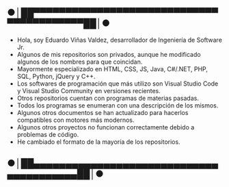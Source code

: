 ##  ●│██▀▀▀▀▀▀▀▀▀▀▀▀▀▀▀▀▀▀▀▀▀▀▀▀▀▀▀▀▀▀▀▀▀▀▀▀▀▀▀▀▀██│●
- Hola, soy Eduardo Viñas Valdez, desarrollador de Ingeniería de Software Jr.
- Algunos de mis repositorios son privados, aunque he modificado algunos de los nombres para que coincidan.
- Mayormente especializado en HTML, CSS, JS, Java, C#/.NET, PHP, SQL, Python, jQuery y C++.
- Los softwares de programación que más utilizo son Visual Studio Code y Visual Studio Community en versiones recientes.
- Otros repositorios cuentan con programas de materias pasadas.
- Todos los programas se enumeran con una descripción de los mismos.
- Algunos otros documentos se han actualizado para hacerlos compatibles con motores más modernos.
- Algunos otros proyectos no funcionan correctamente debido a problemas de código.
- He cambiado el formato de la mayoría de los repositorios.
## ●│██▄▄▄▄▄▄▄▄▄▄▄▄▄▄▄▄▄▄▄▄▄▄▄▄▄▄▄▄▄▄▄▄▄▄▄▄▄▄▄▄██│●

<!--Formato de descripción de repositorios-->
<!----Notas---->
<!----Separador de las notas---->
<!----Directorio con descripción de los programas---->
<!----Separador del directorio con descripción de los programas---->
 
<!--Formato de descripción de repositorios (Programas individuales únicamente)-->
<!----Descripción---->
<!----Separador de la descripción---->
<!----Detalles---->
<!----Separador de los detalles---->
